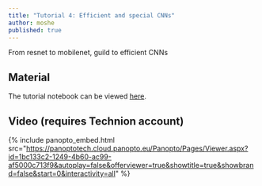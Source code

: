 ```yaml
---
title: "Tutorial 4: Efficient and special CNNs"
author: moshe
published: true
---
```


From resnet to mobilenet, guild to efficient CNNs

## Material

The tutorial notebook can be viewed [here](https://nbviewer.org/github/vistalab-technion/cs236781-tutorials/blob/master/t04-%20efficient%20CNN/tutorial4-efficient%20CNNs.ipynb?flush_cache=true).

## Video (requires Technion account)

{% include panopto_embed.html src="https://panoptotech.cloud.panopto.eu/Panopto/Pages/Viewer.aspx?id=1bc133c2-1249-4b60-ac99-af5000c713f9&autoplay=false&offerviewer=true&showtitle=true&showbrand=false&start=0&interactivity=all" %}
